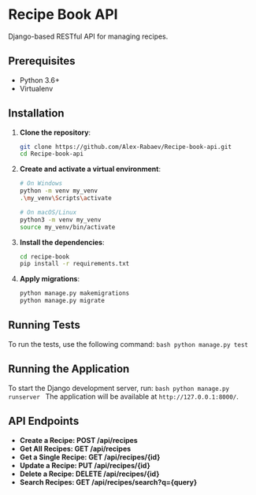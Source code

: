 # Recipe Book API

Django-based RESTful API for managing recipes.

## Prerequisites

- Python 3.6+
- Virtualenv

## Installation

1. **Clone the repository**:
    ```bash
    git clone https://github.com/Alex-Rabaev/Recipe-book-api.git
    cd Recipe-book-api
    ```

2. **Create and activate a virtual environment**:
    ```bash
    # On Windows
    python -m venv my_venv
    .\my_venv\Scripts\activate

    # On macOS/Linux
    python3 -m venv my_venv
    source my_venv/bin/activate
    ```

3. **Install the dependencies**:
    ```bash
    cd recipe-book
    pip install -r requirements.txt
    ```

4. **Apply migrations**:
    ```bash
    python manage.py makemigrations
    python manage.py migrate
    ```

## Running Tests

To run the tests, use the following command:
    ```bash
    python manage.py test
    ```

## Running the Application

To start the Django development server, run:
    ```bash
    python manage.py runserver
    ```
The application will be available at `http://127.0.0.1:8000/`.

## API Endpoints

- **Create a Recipe: POST /api/recipes**
- **Get All Recipes: GET /api/recipes**
- **Get a Single Recipe: GET /api/recipes/{id}**
- **Update a Recipe: PUT /api/recipes/{id}**
- **Delete a Recipe: DELETE /api/recipes/{id}**
- **Search Recipes: GET /api/recipes/search?q={query}**
